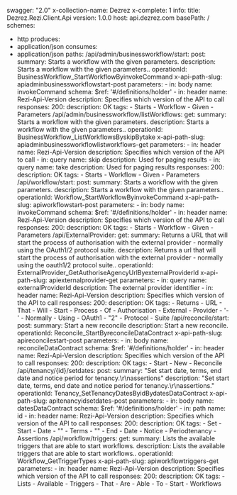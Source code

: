 swagger: "2.0"
x-collection-name: Dezrez
x-complete: 1
info:
  title: Dezrez.Rezi.Client.Api
  version: 1.0.0
host: api.dezrez.com
basePath: /
schemes:
- http
produces:
- application/json
consumes:
- application/json
paths:
  /api/admin/businessworkflow/start:
    post:
      summary: Starts a workflow with the given parameters.
      description: Starts a workflow with the given parameters..
      operationId: BusinessWorkflow_StartWorkflowByinvokeCommand
      x-api-path-slug: apiadminbusinessworkflowstart-post
      parameters:
      - in: body
        name: invokeCommand
        schema:
          $ref: '#/definitions/holder'
      - in: header
        name: Rezi-Api-Version
        description: Specifies which version of the API to call
      responses:
        200:
          description: OK
      tags:
      - Starts
      - Workflow
      - Given
      - Parameters
  /api/admin/businessworkflow/listWorkflows:
    get:
      summary: Starts a workflow with the given parameters.
      description: Starts a workflow with the given parameters..
      operationId: BusinessWorkflow_ListWorkflowsByskipBytake
      x-api-path-slug: apiadminbusinessworkflowlistworkflows-get
      parameters:
      - in: header
        name: Rezi-Api-Version
        description: Specifies which version of the API to call
      - in: query
        name: skip
        description: Used for paging results
      - in: query
        name: take
        description: Used for paging results
      responses:
        200:
          description: OK
      tags:
      - Starts
      - Workflow
      - Given
      - Parameters
  /api/workflow/start:
    post:
      summary: Starts a workflow with the given parameters.
      description: Starts a workflow with the given parameters..
      operationId: Workflow_StartWorkflowByinvokeCommand
      x-api-path-slug: apiworkflowstart-post
      parameters:
      - in: body
        name: invokeCommand
        schema:
          $ref: '#/definitions/holder'
      - in: header
        name: Rezi-Api-Version
        description: Specifies which version of the API to call
      responses:
        200:
          description: OK
      tags:
      - Starts
      - Workflow
      - Given
      - Parameters
  /api/ExternalProvider:
    get:
      summary: Returns a URL that will start the process of authorisation with the
        external provider - normally using the OAuth1/2 protocol suite.
      description: Returns a url that will start the process of authorisation with
        the external provider - normally using the oauth1/2 protocol suite..
      operationId: ExternalProvider_GetAuthoriseAgencyUrlByexternalProviderId
      x-api-path-slug: apiexternalprovider-get
      parameters:
      - in: query
        name: externalProviderId
        description: The external provider identifier
      - in: header
        name: Rezi-Api-Version
        description: Specifies which version of the API to call
      responses:
        200:
          description: OK
      tags:
      - Returns
      - URL
      - That
      - Will
      - Start
      - Process
      - Of
      - Authorisation
      - External
      - Provider
      - '-'
      - Normally
      - Using
      - OAuth1
      - "2"
      - Protocol
      - Suite
  /api/reconcile/start:
    post:
      summary: Start a new reconcile
      description: Start a new reconcile.
      operationId: Reconcile_StartByreconcileDataContract
      x-api-path-slug: apireconcilestart-post
      parameters:
      - in: body
        name: reconcileDataContract
        schema:
          $ref: '#/definitions/holder'
      - in: header
        name: Rezi-Api-Version
        description: Specifies which version of the API to call
      responses:
        200:
          description: OK
      tags:
      - Start
      - New
      - Reconcile
  /api/tenancy/{id}/setdates:
    post:
      summary: "Set start date, terms, end date and notice period for tenancy.\r\nassertions"
      description: "Set start date, terms, end date and notice period for tenancy.\r\nassertions."
      operationId: Tenancy_SetTenancyDatesByidBydatesDataContract
      x-api-path-slug: apitenancyidsetdates-post
      parameters:
      - in: body
        name: datesDataContract
        schema:
          $ref: '#/definitions/holder'
      - in: path
        name: id
      - in: header
        name: Rezi-Api-Version
        description: Specifies which version of the API to call
      responses:
        200:
          description: OK
      tags:
      - Set
      - Start
      - Date
      - ""
      - Terms
      - ""
      - End
      - Date
      - Notice
      - Periodtenancy
      - Assertions
  /api/workflow/triggers:
    get:
      summary: Lists the available triggers that are able to start workflows.
      description: Lists the available triggers that are able to start workflows..
      operationId: Workflow_GetTriggerTypes
      x-api-path-slug: apiworkflowtriggers-get
      parameters:
      - in: header
        name: Rezi-Api-Version
        description: Specifies which version of the API to call
      responses:
        200:
          description: OK
      tags:
      - Lists
      - Available
      - Triggers
      - That
      - Are
      - Able
      - To
      - Start
      - Workflows